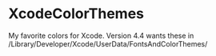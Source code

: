 XcodeColorThemes
================

My favorite colors for Xcode.  Version 4.4 wants these in /Library/Developer/Xcode/UserData/FontsAndColorThemes/
